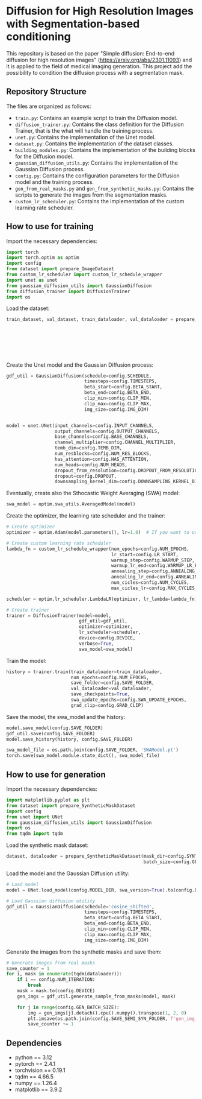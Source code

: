# Diffusion for High Resolution Images with Segmentation-based conditioning
This repository is based on the paper "Simple diffusion: End-to-end diffusion for high resolution images" (https://arxiv.org/abs/2301.11093) and it is applied to the field of medical imaging generation. This project add the possibility to condition the diffusion process with a segmentation mask. 

## Repository Structure
The files are organized as follows:
- `train.py`: Contains an example script to train the Diffusion model.
- `diffusion_trainer.py`: Contains the class definition for the Diffusion Trainer, that is the what will handle the training process.
- `unet.py`: Contains the implementation of the Unet model.
- `dataset.py`: Contains the implementation of the dataset classes.
- `building_modules.py`: Contains the implementation of the building blocks for the Diffusion model.
- `gaussian_diffusion_utils.py`: Contains the implementation of the Gaussian Diffusion process.
- `config.py`: Contains the configuration parameters for the Diffusion model and the training process.
- `gen_from_real_masks.py` and `gen_from_synthetic_masks.py`: Contains the scripts to generate the images from the segmentation masks.
- `custom_lr_scheduler.py`: Contains the implementation of the custom learning rate scheduler.

## How to use for training
Import the necessary dependencies:
```python
import torch
import torch.optim as optim
import config
from dataset import prepare_ImageDataset
from custom_lr_scheduler import custom_lr_schedule_wrapper
import unet as unet
from gaussian_diffusion_utils import GaussianDiffusion
from diffusion_trainer import DiffusionTrainer
import os
```

Load the dataset:
```python
train_dataset, val_dataset, train_dataloader, val_dataloader = prepare_ImageDataset(img_dir=config.IMG_DIR,
                                                                                    batch_size=config.BATCH_SIZE,
                                                                                    validation_split=config.VALIDATION_SPLIT,
                                                                                    transform=config.TRANSFORM,
                                                                                    seed=123,
                                                                                    fraction=config.FRACTION,
                                                                                    normalization_mode=config.NORMALIZATION_MODE)
```

Create the Unet model and the Gaussian Diffusion process:
```python
gdf_util = GaussianDiffusion(schedule=config.SCHEDULE,
                             timesteps=config.TIMESTEPS,
                             beta_start=config.BETA_START,
                             beta_end=config.BETA_END,
                             clip_min=config.CLIP_MIN,
                             clip_max=config.CLIP_MAX,
                             img_size=config.IMG_DIM)


model = unet.UNet(input_channels=config.INPUT_CHANNELS,
                  output_channels=config.OUTPUT_CHANNELS,
                  base_channels=config.BASE_CHANNELS,
                  channel_multiplier=config.CHANNEL_MULTIPLIER,
                  temb_dim=config.TEMB_DIM,
                  num_resblocks=config.NUM_RES_BLOCKS,
                  has_attention=config.HAS_ATTENTION,
                  num_heads=config.NUM_HEADS,
                  dropout_from_resolution=config.DROPOUT_FROM_RESOLUTION,
                  dropout=config.DROPOUT,
                  downsampling_kernel_dim=config.DOWNSAMPLING_KERNEL_DIM)
```

Eventually, create also the Sthocastic Weight Averaging (SWA) model:
```python
swa_model = optim.swa_utils.AveragedModel(model)
```

Create the optimizer, the learning rate scheduler and the trainer:
```python
# Create optimizer
optimizer = optim.Adam(model.parameters(), lr=1.0)  # If you want to use a custom learning rate scheduler, set lr=1.0

# Create custom learning rate scheduler
lambda_fn = custom_lr_schedule_wrapper(num_epochs=config.NUM_EPOCHS,
                                       lr_start=config.LR_START,
                                       warmup_step=config.WARMUP_STEP,
                                       warmup_lr_end=config.WARMUP_LR_END,
                                       annealing_step=config.ANNEALING_STEP,
                                       annealing_lr_end=config.ANNEALING_LR_END,
                                       num_cicles=config.NUM_CYCLES,
                                       max_cicles_lr=config.MAX_CYCLES_LR)

scheduler = optim.lr_scheduler.LambdaLR(optimizer, lr_lambda=lambda_fn)

# Create trainer
trainer = DiffusionTrainer(model=model,
                           gdf_util=gdf_util,
                           optimizer=optimizer,
                           lr_scheduler=scheduler,
                           device=config.DEVICE,
                           verbose=True,
                           swa_model=swa_model)
```

Train the model:
```python
history = trainer.train(train_dataloader=train_dataloader,
                        num_epochs=config.NUM_EPOCHS,
                        save_folder=config.SAVE_FOLDER,
                        val_dataloader=val_dataloader,
                        save_checkpoints=True,
                        swa_update_epochs=config.SWA_UPDATE_EPOCHS,
                        grad_clip=config.GRAD_CLIP)
```

Save the model, the swa_model and the history:
```python
model.save_model(config.SAVE_FOLDER)
gdf_util.save(config.SAVE_FOLDER)
model.save_history(history, config.SAVE_FOLDER)

swa_model_file = os.path.join(config.SAVE_FOLDER, 'SWAModel.pt')
torch.save(swa_model.module.state_dict(), swa_model_file)
```


## How to use for generation
Import the necessary dependencies:
```python
import matplotlib.pyplot as plt
from dataset import prepare_SyntheticMaskDataset
import config
from unet import UNet
from gaussian_diffusion_utils import GaussianDiffusion
import os
from tqdm import tqdm
```

Load the synthetic mask dataset:
```python
dataset, dataloader = prepare_SyntheticMaskDataset(mask_dir=config.SYNTHETIC_MASK_DIR,
                                                   batch_size=config.GEN_BATCH_SIZE)
```

Load the model and the Gaussian Diffusion utility:
```python
# Load model
model = UNet.load_model(config.MODEL_DIR, swa_version=True).to(config.DEVICE)

# Load Gaussian diffusion utility
gdf_util = GaussianDiffusion(schedule='cosine_shifted',
                             timesteps=config.TIMESTEPS,
                             beta_start=config.BETA_START,
                             beta_end=config.BETA_END,
                             clip_min=config.CLIP_MIN,
                             clip_max=config.CLIP_MAX,
                             img_size=config.IMG_DIM)
```

Generate the images from the synthetic masks and save them:
```python
# Generate images from real masks
save_counter = 1
for i, mask in enumerate(tqdm(dataloader)):
    if i == config.NUM_ITERATION:
        break
    mask = mask.to(config.DEVICE)
    gen_imgs = gdf_util.generate_sample_from_masks(model, mask)

    for j in range(config.GEN_BATCH_SIZE):
        img = gen_imgs[j].detach().cpu().numpy().transpose(1, 2, 0)
        plt.imsave(os.path.join(config.SAVE_SEMI_SYN_FOLDER, f'gen_img_{save_counter}.png'), img)
        save_counter += 1
```


## Dependencies
* python == 3.12
* pytorch == 2.4.1
* torchvision == 0.19.1 
* tqdm == 4.66.5
* numpy == 1.26.4
* matplotlib == 3.9.2
  


